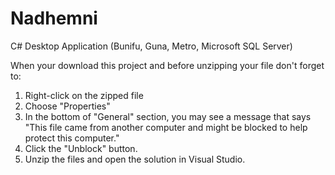 # Nadhemni
C# Desktop Application (Bunifu, Guna, Metro, Microsoft SQL Server) 

When your download this project and before unzipping your file don't forget to:
  1) Right-click on the zipped file 
  2) Choose "Properties"
  3) In the bottom of "General" section, you may see a message that says "This file came from another computer and might be blocked to help protect this computer."
  4) Click the "Unblock" button.
  5) Unzip the files and open the solution in Visual Studio.
